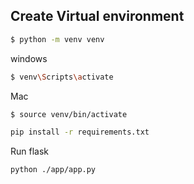 ## Create Virtual environment

``` bash
$ python -m venv venv 
```

windows
```bash
$ venv\Scripts\activate
```

Mac
```bash
$ source venv/bin/activate
```

```bash
pip install -r requirements.txt
```

Run flask
```bash
python ./app/app.py
```